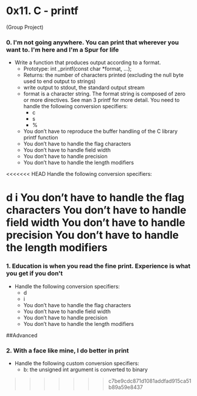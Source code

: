 # 0x11. C - printf
(Group Project)

### 0. I'm not going anywhere. You can print that wherever you want to. I'm here and I'm a Spur for life
- Write a function that produces output according to a format.
	- Prototype: int _printf(const char *format, ...);
	- Returns: the number of characters printed (excluding the null byte used to end output to strings)
	- write output to stdout, the standard output stream
	- format is a character string. The format string is composed of zero or more directives. See man 3 printf for more detail. You need to handle the following conversion specifiers:
		- c
		- s
		- %
	- You don’t have to reproduce the buffer handling of the C library printf function
	- You don’t have to handle the flag characters
	- You don’t have to handle field width
	- You don’t have to handle precision
	- You don’t have to handle the length modifiers

<<<<<<< HEAD
 Handle the following conversion specifiers:

d i You don’t have to handle the flag characters You don’t have to handle field width You don’t have to handle precision You don’t have to handle the length modifiers 
=======
### 1. Education is when you read the fine print. Experience is what you get if you don't
- Handle the following conversion specifiers:
	- d
	- i
	- You don’t have to handle the flag characters
	- You don’t have to handle field width
	- You don’t have to handle precision
	- You don’t have to handle the length modifiers

##Advanced

### 2. With a face like mine, I do better in print
- Handle the following custom conversion specifiers:
	- b: the unsigned int argument is converted to binary
>>>>>>> c7be9cdc871d1081addfad915ca51b89a59e8437

